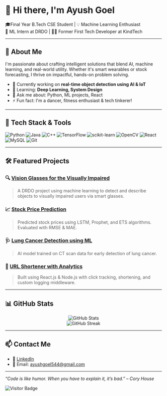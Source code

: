 # 👋 Hi there, I'm Ayush Goel

🎓Final Year B.Tech CSE Student | 💡 Machine Learning Enthusiast  
💼 ML Intern at DRDO | 👨‍💻 Former First Tech Developer at KindTech

---

## 🚀 About Me

I'm passionate about crafting intelligent solutions that blend AI, machine learning, and real-world utility. Whether it's smart wearables or stock forecasting, I thrive on impactful, hands-on problem solving.

- 🔭 Currently working on **real-time object detection using AI & IoT**
- 🌱 Learning: **Deep Learning, System Design**
- 💬 Ask me about: Python, ML projects, React
- ⚡ Fun fact: I'm a dancer, fitness enthusiast & tech tinkerer!

---

## 🔧 Tech Stack & Tools

![Python](https://img.shields.io/badge/-Python-3776AB?style=flat&logo=python&logoColor=white)
![Java](https://img.shields.io/badge/-Java-007396?style=flat&logo=java&logoColor=white)
![C++](https://img.shields.io/badge/-C++-00599C?style=flat&logo=c%2B%2B&logoColor=white)
![TensorFlow](https://img.shields.io/badge/-TensorFlow-FF6F00?style=flat&logo=tensorflow&logoColor=white)
![scikit-learn](https://img.shields.io/badge/-Scikit_Learn-F7931E?style=flat&logo=scikit-learn&logoColor=white)
![OpenCV](https://img.shields.io/badge/-OpenCV-5C3EE8?style=flat&logo=opencv&logoColor=white)
![React](https://img.shields.io/badge/-React-61DAFB?style=flat&logo=react&logoColor=black)
![MySQL](https://img.shields.io/badge/-MySQL-4479A1?style=flat&logo=mysql&logoColor=white)
![Git](https://img.shields.io/badge/-Git-F05032?style=flat&logo=git&logoColor=white)

---

## 🛠️ Featured Projects

### 🔍 [Vision Glasses for the Visually Impaired](#)
> A DRDO project using machine learning to detect and describe objects to visually impaired users via smart glasses.

### 📈 [Stock Price Prediction](#)
> Predicted stock prices using LSTM, Prophet, and ETS algorithms. Evaluated with RMSE & MAE.

### 🩺 [Lung Cancer Detection using ML](#)
> AI model trained on CT scan data for early detection of lung cancer.

### 🔗 [URL Shortener with Analytics](#)
> Built using React.js & Node.js with click tracking, shortening, and custom logging middleware.

---

## 📊 GitHub Stats

<p align="center">
  <img src="https://github-readme-stats.vercel.app/api?username=Ayush-Goel20&show_icons=true&theme=radical" alt="GitHub Stats" />
  <br />
  <img src="https://github-readme-streak-stats.herokuapp.com?user=Ayush-Goel20&theme=radical&hide_border=false" alt="GitHub Streak" />
  <br />

 <!-- <img src="https://github-readme-stats.vercel.app/api/top-langs/?username=Ayush-Goel20&layout=compact&theme=radical" alt="Top Languages" /> -->
</p>

---

## 📫 Contact Me

- 💼 [LinkedIn](https://www.linkedin.com/in/ayush-goel-5b54a018a)  
- 📧 Email: ayushgoel544@gmail.com

---

_“Code is like humor. When you have to explain it, it’s bad.” – Cory House_

![Visitor Badge](https://komarev.com/ghpvc/?username=Ayush-Goel20&style=flat-square)


